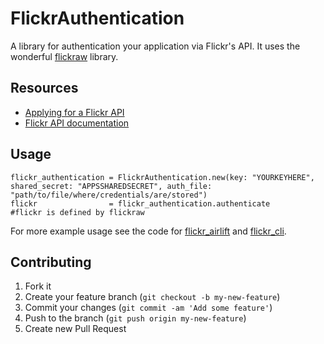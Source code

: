 # FlickrAuthentication

A library for authentication your application via Flickr's API.
It uses the wonderful [flickraw](http://hanklords.github.io/flickraw/) library.

## Resources

* [Applying for a Flickr API](http://www.flickr.com/services/apps/create/apply)
* [Flickr API documentation](http://www.flickr.com/services/api/)

## Usage

```
flickr_authentication = FlickrAuthentication.new(key: "YOURKEYHERE", shared_secret: "APPSSHAREDSECRET", auth_file: "path/to/file/where/credentials/are/stored")
flickr                = flickr_authentication.authenticate
#flickr is defined by flickraw
```

For more example usage see the code for [flickr_airlift](https://github.com/nodanaonlyzuul/flickr_airlift) and [flickr_cli](https://github.com/nodanaonlyzuul/flickr_cli).

## Contributing

1. Fork it
2. Create your feature branch (`git checkout -b my-new-feature`)
3. Commit your changes (`git commit -am 'Add some feature'`)
4. Push to the branch (`git push origin my-new-feature`)
5. Create new Pull Request
